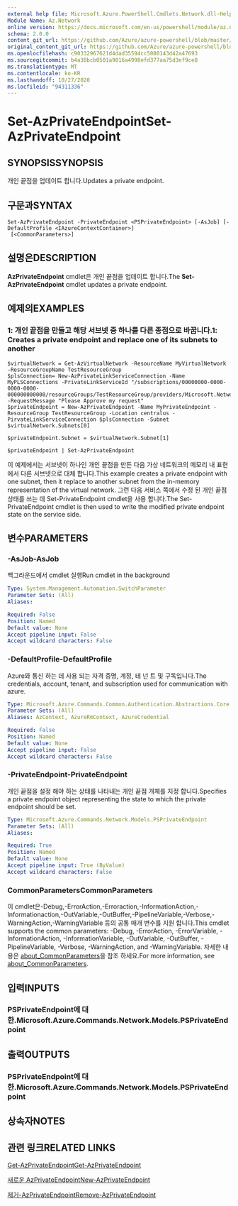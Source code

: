 ```yaml
---
external help file: Microsoft.Azure.PowerShell.Cmdlets.Network.dll-Help.xml
Module Name: Az.Network
online version: https://docs.microsoft.com/en-us/powershell/module/az.network/set-azprivateendpoint
schema: 2.0.0
content_git_url: https://github.com/Azure/azure-powershell/blob/master/src/Network/Network/help/Set-AzPrivateEndpoint.md
original_content_git_url: https://github.com/Azure/azure-powershell/blob/master/src/Network/Network/help/Set-AzPrivateEndpoint.md
ms.openlocfilehash: c90332967621d4dad35594cc5080143d42a47693
ms.sourcegitcommit: b4a38bcb0501a9016a4998efd377aa75d3ef9ce8
ms.translationtype: MT
ms.contentlocale: ko-KR
ms.lasthandoff: 10/27/2020
ms.locfileid: "94311336"
---
```

# <span data-ttu-id="ba722-101">Set-AzPrivateEndpoint</span><span class="sxs-lookup"><span data-stu-id="ba722-101">Set-AzPrivateEndpoint</span></span>

## <span data-ttu-id="ba722-102">SYNOPSIS</span><span class="sxs-lookup"><span data-stu-id="ba722-102">SYNOPSIS</span></span>
<span data-ttu-id="ba722-103">개인 끝점을 업데이트 합니다.</span><span class="sxs-lookup"><span data-stu-id="ba722-103">Updates a private endpoint.</span></span>

## <span data-ttu-id="ba722-104">구문과</span><span class="sxs-lookup"><span data-stu-id="ba722-104">SYNTAX</span></span>

```
Set-AzPrivateEndpoint -PrivateEndpoint <PSPrivateEndpoint> [-AsJob] [-DefaultProfile <IAzureContextContainer>]
 [<CommonParameters>]
```

## <span data-ttu-id="ba722-105">설명은</span><span class="sxs-lookup"><span data-stu-id="ba722-105">DESCRIPTION</span></span>
<span data-ttu-id="ba722-106">**AzPrivateEndpoint** cmdlet은 개인 끝점을 업데이트 합니다.</span><span class="sxs-lookup"><span data-stu-id="ba722-106">The **Set-AzPrivateEndpoint** cmdlet updates a private endpoint.</span></span>

## <span data-ttu-id="ba722-107">예제의</span><span class="sxs-lookup"><span data-stu-id="ba722-107">EXAMPLES</span></span>

### <span data-ttu-id="ba722-108">1: 개인 끝점을 만들고 해당 서브넷 중 하나를 다른 종점으로 바꿉니다.</span><span class="sxs-lookup"><span data-stu-id="ba722-108">1: Creates a private endpoint and replace one of its subnets to another</span></span>
```
$virtualNetwork = Get-AzVirtualNetwork -ResourceName MyVirtualNetwork -ResourceGroupName TestResourceGroup
$plsConnection= New-AzPrivateLinkServiceConnection -Name MyPLSConnections -PrivateLinkServiceId "/subscriptions/00000000-0000-0000-0000-000000000000/resourceGroups/TestResourceGroup/providers/Microsoft.Network/privateLinkServices/privateLinkService" -RequestMessage "Please Approve my request"
$privateEndpoint = New-AzPrivateEndpoint -Name MyPrivateEndpoint -ResourceGroup TestResourceGroup -Location centralus -PirvateLinkServiceConnection $plsConnection -Subnet $virtualNetwork.Subnets[0]

$privateEndpoint.Subnet = $virtualNetwork.Subnet[1]

$privateEndpoint | Set-AzPrivateEndpoint
```

<span data-ttu-id="ba722-109">이 예제에서는 서브넷이 하나인 개인 끝점을 만든 다음 가상 네트워크의 메모리 내 표현에서 다른 서브넷으로 대체 합니다.</span><span class="sxs-lookup"><span data-stu-id="ba722-109">This example creates a private endpoint with one subnet, then it replace to another subnet from the in-memory representation of the virtual network.</span></span> <span data-ttu-id="ba722-110">그런 다음 서비스 쪽에서 수정 된 개인 끝점 상태를 쓰는 데 Set-PrivateEndpoint cmdlet을 사용 합니다.</span><span class="sxs-lookup"><span data-stu-id="ba722-110">The Set-PrivateEndpoint cmdlet is then used to write the modified private endpoint state on the service side.</span></span> 

## <span data-ttu-id="ba722-111">변수</span><span class="sxs-lookup"><span data-stu-id="ba722-111">PARAMETERS</span></span>

### <span data-ttu-id="ba722-112">-AsJob</span><span class="sxs-lookup"><span data-stu-id="ba722-112">-AsJob</span></span>
<span data-ttu-id="ba722-113">백그라운드에서 cmdlet 실행</span><span class="sxs-lookup"><span data-stu-id="ba722-113">Run cmdlet in the background</span></span>

```yaml
Type: System.Management.Automation.SwitchParameter
Parameter Sets: (All)
Aliases:

Required: False
Position: Named
Default value: None
Accept pipeline input: False
Accept wildcard characters: False
```

### <span data-ttu-id="ba722-114">-DefaultProfile</span><span class="sxs-lookup"><span data-stu-id="ba722-114">-DefaultProfile</span></span>
<span data-ttu-id="ba722-115">Azure와 통신 하는 데 사용 되는 자격 증명, 계정, 테 넌 트 및 구독입니다.</span><span class="sxs-lookup"><span data-stu-id="ba722-115">The credentials, account, tenant, and subscription used for communication with azure.</span></span>

```yaml
Type: Microsoft.Azure.Commands.Common.Authentication.Abstractions.Core.IAzureContextContainer
Parameter Sets: (All)
Aliases: AzContext, AzureRmContext, AzureCredential

Required: False
Position: Named
Default value: None
Accept pipeline input: False
Accept wildcard characters: False
```

### <span data-ttu-id="ba722-116">-PrivateEndpoint</span><span class="sxs-lookup"><span data-stu-id="ba722-116">-PrivateEndpoint</span></span>
<span data-ttu-id="ba722-117">개인 끝점을 설정 해야 하는 상태를 나타내는 개인 끝점 개체를 지정 합니다.</span><span class="sxs-lookup"><span data-stu-id="ba722-117">Specifies a private endpoint object representing the state to which the private endpoint should be set.</span></span>

```yaml
Type: Microsoft.Azure.Commands.Network.Models.PSPrivateEndpoint
Parameter Sets: (All)
Aliases:

Required: True
Position: Named
Default value: None
Accept pipeline input: True (ByValue)
Accept wildcard characters: False
```

### <span data-ttu-id="ba722-118">CommonParameters</span><span class="sxs-lookup"><span data-stu-id="ba722-118">CommonParameters</span></span>
<span data-ttu-id="ba722-119">이 cmdlet은-Debug,-ErrorAction,-Erroraction,-InformationAction,-Informationaction,-OutVariable,-OutBuffer,-PipelineVariable,-Verbose,-WarningAction,-WarningVariable 등의 공통 매개 변수를 지원 합니다.</span><span class="sxs-lookup"><span data-stu-id="ba722-119">This cmdlet supports the common parameters: -Debug, -ErrorAction, -ErrorVariable, -InformationAction, -InformationVariable, -OutVariable, -OutBuffer, -PipelineVariable, -Verbose, -WarningAction, and -WarningVariable.</span></span> <span data-ttu-id="ba722-120">자세한 내용은 [about_CommonParameters](http://go.microsoft.com/fwlink/?LinkID=113216)을 참조 하세요.</span><span class="sxs-lookup"><span data-stu-id="ba722-120">For more information, see [about_CommonParameters](http://go.microsoft.com/fwlink/?LinkID=113216).</span></span>

## <span data-ttu-id="ba722-121">입력</span><span class="sxs-lookup"><span data-stu-id="ba722-121">INPUTS</span></span>

### <span data-ttu-id="ba722-122">PSPrivateEndpoint에 대 한.</span><span class="sxs-lookup"><span data-stu-id="ba722-122">Microsoft.Azure.Commands.Network.Models.PSPrivateEndpoint</span></span>

## <span data-ttu-id="ba722-123">출력</span><span class="sxs-lookup"><span data-stu-id="ba722-123">OUTPUTS</span></span>

### <span data-ttu-id="ba722-124">PSPrivateEndpoint에 대 한.</span><span class="sxs-lookup"><span data-stu-id="ba722-124">Microsoft.Azure.Commands.Network.Models.PSPrivateEndpoint</span></span>

## <span data-ttu-id="ba722-125">상속자</span><span class="sxs-lookup"><span data-stu-id="ba722-125">NOTES</span></span>

## <span data-ttu-id="ba722-126">관련 링크</span><span class="sxs-lookup"><span data-stu-id="ba722-126">RELATED LINKS</span></span>

[<span data-ttu-id="ba722-127">Get-AzPrivateEndpoint</span><span class="sxs-lookup"><span data-stu-id="ba722-127">Get-AzPrivateEndpoint</span></span>](./Get-AzPrivateEndpoint.md)

[<span data-ttu-id="ba722-128">새로운 AzPrivateEndpoint</span><span class="sxs-lookup"><span data-stu-id="ba722-128">New-AzPrivateEndpoint</span></span>](./New-AzPrivateEndpoint.md)

[<span data-ttu-id="ba722-129">제거-AzPrivateEndpoint</span><span class="sxs-lookup"><span data-stu-id="ba722-129">Remove-AzPrivateEndpoint</span></span>](./Remove-AzPrivateEndpoint.md)



